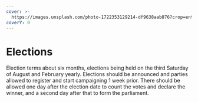```yaml
---
cover: >-
  https://images.unsplash.com/photo-1722353129214-df9638aab876?crop=entropy&cs=srgb&fm=jpg&ixid=M3wxOTcwMjR8MHwxfHJhbmRvbXx8fHx8fHx8fDE3MjI4NzA5Nzh8&ixlib=rb-4.0.3&q=85
coverY: 0
---
```


# Elections

Election terms about six months, elections being held on the third Saturday of August and February yearly. Elections should be announced and parties allowed to register and start campaigning 1 week prior. There should be allowed one day after the election date to count the votes and declare the winner, and a second day after that to form the parliament.
